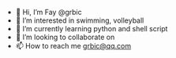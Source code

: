 - 👋 Hi, I’m Fay @grbic
- 👀 I’m interested in swimming, volleyball
- 🌱 I’m currently learning python and shell script
- 💞️ I’m looking to collaborate on 
- 📫 How to reach me
  grbic@qq.com

<!---
grbic/grbic is a ✨ special ✨ repository because its `README.md` (this file) appears on your GitHub profile.
You can click the Preview link to take a look at your changes.
--->

